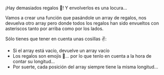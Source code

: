 ¡Hay demasiados regalos 🎁! Y envolverlos es una locura...

Vamos a crear una función que pasándole un array de regalos, nos devuelva otro array pero donde todos los regalos han sido envueltos con asteriscos tanto por arriba como por los lados.

Sólo tienes que tener en cuenta unas cosillas ✌️:

- Si el array está vacío, devuelve un array vacío
- Los regalos son emojis 🎁... por lo que tenlo en cuenta a la hora de contar su longitud...
- Por suerte, cada posición del array siempre tiene la misma longitud...